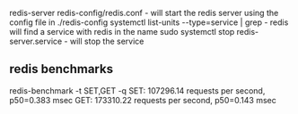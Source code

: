 redis-server redis-config/redis.conf - will start the redis server using the config file in ./redis-config
systemctl list-units --type=service | grep - redis will find a service with redis in the name
sudo systemctl stop redis-server.service - will stop the service

## redis benchmarks

redis-benchmark -t SET,GET -q
SET: 107296.14 requests per second, p50=0.383 msec
GET: 173310.22 requests per second, p50=0.143 msec
